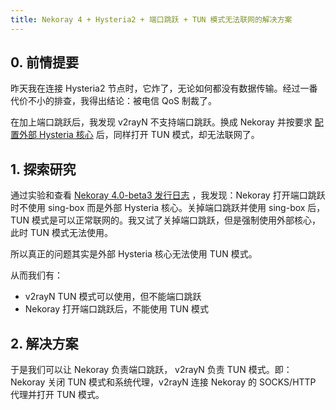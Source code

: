 ```yaml
---
title: Nekoray 4 + Hysteria2 + 端口跳跃 + TUN 模式无法联网的解决方案
---
```


## 0. 前情提要

昨天我在连接 Hysteria2 节点时，它炸了，无论如何都没有数据传输。经过一番代价不小的排查，我得出结论：被电信 QoS 制裁了。

在加上端口跳跃后，我发现 v2rayN 不支持端口跳跃。换成 Nekoray 并按要求 [配置外部 Hysteria 核心](https://matsuridayo.github.io/n-extra_core/ "配置外部 Hysteria 核心") 后，同样打开 TUN 模式，却无法联网了。

## 1. 探索研究

通过实验和查看 [Nekoray 4.0-beta3 发行日志](https://github.com/MatsuriDayo/nekoray/releases/tag/4.0-beta3 "Nekoray 4.0-beta3 发行日志") ，我发现：Nekoray 打开端口跳跃时不使用 sing-box 而是外部 Hysteria 核心。关掉端口跳跃并使用 sing-box 后，TUN 模式是可以正常联网的。我又试了关掉端口跳跃，但是强制使用外部核心，此时 TUN 模式无法使用。

所以真正的问题其实是外部 Hysteria 核心无法使用 TUN 模式。

从而我们有：

- v2rayN TUN 模式可以使用，但不能端口跳跃
- Nekoray 打开端口跳跃后，不能使用 TUN 模式

## 2. 解决方案

于是我们可以让 Nekoray 负责端口跳跃， v2rayN 负责 TUN 模式。即： Nekoray 关闭 TUN 模式和系统代理，v2rayN 连接 Nekoray 的 SOCKS/HTTP 代理并打开 TUN 模式。